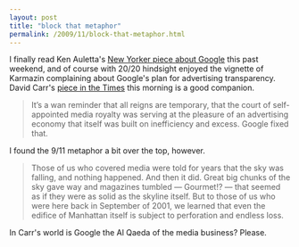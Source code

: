 ```yaml
---
layout: post
title: "block that metaphor"
permalink: /2009/11/block-that-metaphor.html
---
```


I finally read Ken Auletta's [New Yorker piece about Google](http://www.newyorker.com/reporting/2009/10/12/091012fa_fact_auletta) this past weekend, and of course with 20/20 hindsight enjoyed the vignette of Karmazin complaining about Google's plan for advertising transparency. David Carr's [piece in the Times](http://www.nytimes.com/2009/11/30/business/media/30carr.html) this morning is a good companion.

> It’s a wan reminder that all reigns are temporary, that the court of self-appointed media royalty was serving at the pleasure of an advertising economy that itself was built on inefficiency and excess. Google fixed that.

I found the 9/11 metaphor a bit over the top, however.

> Those of us who covered media were told for years that the sky was falling, and nothing happened. And then it did. Great big chunks of the sky gave way and magazines tumbled — Gourmet!? — that seemed as if they were as solid as the skyline itself. But to those of us who were here back in September of 2001, we learned that even the edifice of Manhattan itself is subject to perforation and endless loss.

In Carr's world is Google the Al Qaeda of the media business? Please.